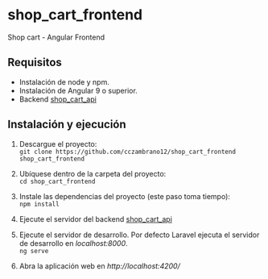 # shop_cart_frontend
Shop cart - Angular Frontend

## Requisitos
- Instalación de node y npm.
- Instalación de Angular 9 o superior.
- Backend [shop_cart_api](https://github.com/cczambrano12/shop_cart_backend])

## Instalación y ejecución
1. Descargue el proyecto:  
`git clone https://github.com/cczambrano12/shop_cart_frontend shop_cart_frontend`  

2. Ubíquese dentro de la carpeta del proyecto:  
`cd shop_cart_frontend`  

3. Instale las dependencias del proyecto (este paso toma tiempo):  
`npm install`  

4. Ejecute el servidor del backend [shop_cart_api](https://github.com/cczambrano12/shop_cart_backend])

5. Ejecute el servidor de desarrollo. Por defecto Laravel ejecuta el servidor de desarrollo en *localhost:8000*.    
`ng serve`

6. Abra la aplicación web en *http://localhost:4200/*


